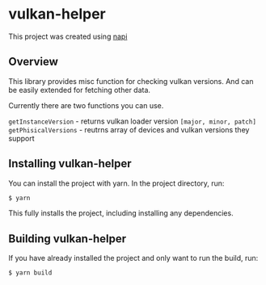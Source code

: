 # vulkan-helper

This project was created using [napi](https://napi.rs)

## Overview

This library provides misc function for checking vulkan versions. And can be easily extended for fetching other data.

Currently there are two functions you can use.

`getInstanceVersion` - returns vulkan loader version `[major, minor, patch]`
`getPhisicalVersions` - reutrns array of devices and vulkan versions they support

## Installing vulkan-helper

You can install the project with yarn. In the project directory, run:

```sh
$ yarn
```

This fully installs the project, including installing any dependencies.

## Building vulkan-helper

If you have already installed the project and only want to run the build, run:

```sh
$ yarn build
```
